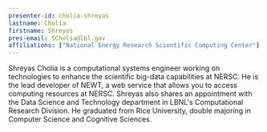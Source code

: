 ```yaml
---
presenter-id: cholia-shreyas
lastname: Cholia
firstname: Shreyas
pres-email: SCholia@lbl.gov
affiliations: ["National Energy Research Scientific Computing Center"]
---
```

Shreyas Cholia is a computational systems engineer
working on technologies to enhance the scientific big-data
capabilities at NERSC. He is the lead developer of NEWT, a web service
that allows you to access computing resources at NERSC. Shreyas also
shares an appointment with the Data Science and Technology department
in LBNL's Computational Research Division. He graduated from Rice
University, double majoring in Computer Science and Cognitive
Sciences.
